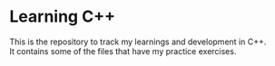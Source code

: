 # Learning C++
This is the repository to track my learnings and development in C++.  
It contains some of the files that have my practice exercises.

